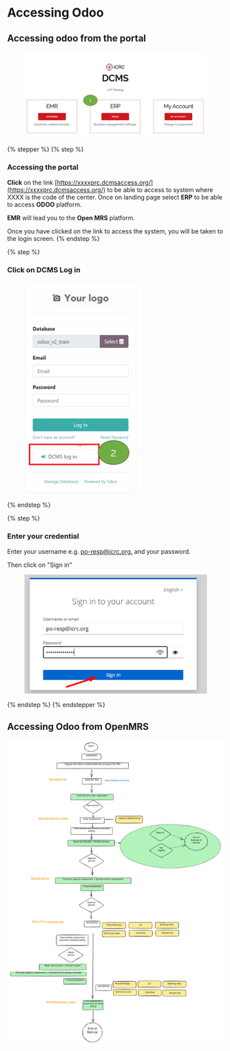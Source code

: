 # Accessing Odoo

## Accessing odoo from the portal

<figure><img src="../../.gitbook/assets/image (4) (1).png" alt=""><figcaption></figcaption></figure>



{% stepper %}
{% step %}
### Accessing the portal

**Click** on the link [https://xxxxprc.dcmsaccess.org/](https://xxxxprc.dcmsaccess.org/) to be able to access to system where XXXX is the code of the center. Once on landing page select **ERP** to be able to access **ODOO** platform.

**EMR** will lead you to the **Open MRS** platform.

Once you have clicked on the link to access the system, you will be taken to the login screen.
{% endstep %}

{% step %}
### Click on DCMS Log in

<figure><img src="../../.gitbook/assets/image (2) (1) (1).png" alt="" width="261"><figcaption></figcaption></figure>
{% endstep %}

{% step %}
### Enter your credential

&#x20;Enter your username e.g. [po-resp@icrc.org.](mailto:po-resp@icrc.org) and your password.

Then click on "Sign in"

<figure><img src="../../.gitbook/assets/image (3) (1) (1).png" alt=""><figcaption></figcaption></figure>
{% endstep %}
{% endstepper %}



## Accessing Odoo from OpenMRS

<img src="../../.gitbook/assets/file.excalidraw.svg" alt="Workflow New service " class="gitbook-drawing">
